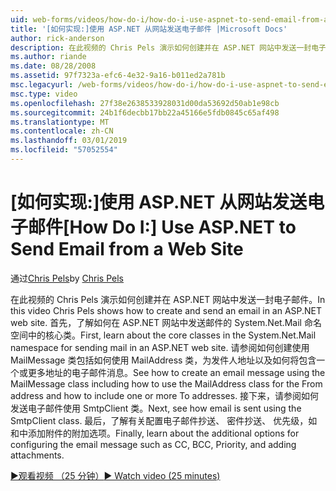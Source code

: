 ```yaml
---
uid: web-forms/videos/how-do-i/how-do-i-use-aspnet-to-send-email-from-a-web-site
title: '[如何实现:]使用 ASP.NET 从网站发送电子邮件 |Microsoft Docs'
author: rick-anderson
description: 在此视频的 Chris Pels 演示如何创建并在 ASP.NET 网站中发送一封电子邮件。 首先，了解有关 System.Net.Mail 命名空间 f 中的核心类...
ms.author: riande
ms.date: 08/28/2008
ms.assetid: 97f7323a-efc6-4e32-9a16-b011ed2a781b
msc.legacyurl: /web-forms/videos/how-do-i/how-do-i-use-aspnet-to-send-email-from-a-web-site
msc.type: video
ms.openlocfilehash: 27f38e2638533928031d00da53692d50ab1e98cb
ms.sourcegitcommit: 24b1f6decbb17bb22a45166e5fdb0845c65af498
ms.translationtype: MT
ms.contentlocale: zh-CN
ms.lasthandoff: 03/01/2019
ms.locfileid: "57052554"
---
```

<a name="how-do-i-use-aspnet-to-send-email-from-a-web-site"></a><span data-ttu-id="459f6-104">[如何实现:]使用 ASP.NET 从网站发送电子邮件</span><span class="sxs-lookup"><span data-stu-id="459f6-104">[How Do I:] Use ASP.NET to Send Email from a Web Site</span></span>
====================
<span data-ttu-id="459f6-105">通过[Chris Pels](https://twitter.com/chrispels)</span><span class="sxs-lookup"><span data-stu-id="459f6-105">by [Chris Pels](https://twitter.com/chrispels)</span></span>

<span data-ttu-id="459f6-106">在此视频的 Chris Pels 演示如何创建并在 ASP.NET 网站中发送一封电子邮件。</span><span class="sxs-lookup"><span data-stu-id="459f6-106">In this video Chris Pels shows how to create and send an email in an ASP.NET web site.</span></span> <span data-ttu-id="459f6-107">首先，了解如何在 ASP.NET 网站中发送邮件的 System.Net.Mail 命名空间中的核心类。</span><span class="sxs-lookup"><span data-stu-id="459f6-107">First, learn about the core classes in the System.Net.Mail namespace for sending mail in an ASP.NET web site.</span></span> <span data-ttu-id="459f6-108">请参阅如何创建使用 MailMessage 类包括如何使用 MailAddress 类，为发件人地址以及如何将包含一个或更多地址的电子邮件消息。</span><span class="sxs-lookup"><span data-stu-id="459f6-108">See how to create an email message using the MailMessage class including how to use the MailAddress class for the From address and how to include one or more To addresses.</span></span> <span data-ttu-id="459f6-109">接下来，请参阅如何发送电子邮件使用 SmtpClient 类。</span><span class="sxs-lookup"><span data-stu-id="459f6-109">Next, see how email is sent using the SmtpClient class.</span></span> <span data-ttu-id="459f6-110">最后，了解有关配置电子邮件抄送、 密件抄送、 优先级，如和中添加附件的附加选项。</span><span class="sxs-lookup"><span data-stu-id="459f6-110">Finally, learn about the additional options for configuring the email message such as CC, BCC, Priority, and adding attachments.</span></span>

[<span data-ttu-id="459f6-111">&#9654;观看视频 （25 分钟）</span><span class="sxs-lookup"><span data-stu-id="459f6-111">&#9654; Watch video (25 minutes)</span></span>](https://channel9.msdn.com/Blogs/ASP-NET-Site-Videos/how-do-i-use-aspnet-to-send-email-from-a-web-site)
